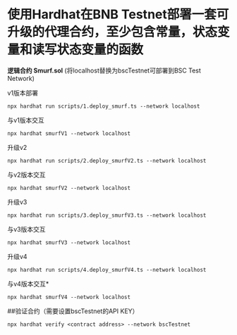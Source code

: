 # 使用Hardhat在BNB Testnet部署一套可升级的代理合约，至少包含常量，状态变量和读写状态变量的函数

**逻辑合约 Smurf.sol**
(将localhost替换为bscTestnet可部署到BSC Test Network)

v1版本部署
```shell
npx hardhat run scripts/1.deploy_smurf.ts --network localhost
```
与v1版本交互
```shell
npx hardhat smurfV1 --network localhost
```
升级v2
```shell
npx hardhat run scripts/2.deploy_smurfV2.ts --network localhost
```
与v2版本交互
```shell
npx hardhat smurfV2 --network localhost
```

升级v3
```shell
npx hardhat run scripts/3.deploy_smurfV3.ts --network localhost
```
与v3版本交互
```shell
npx hardhat smurfV3 --network localhost
```

升级v4
```shell
npx hardhat run scripts/4.deploy_smurfV4.ts --network localhost
```
与v4版本交互*
```shell
npx hardhat smurfV4 --network localhost
```

##验证合约（需要设置bscTestnet的API KEY）
```shell
npx hardhat verify <contract address> --network bscTestnet
```

